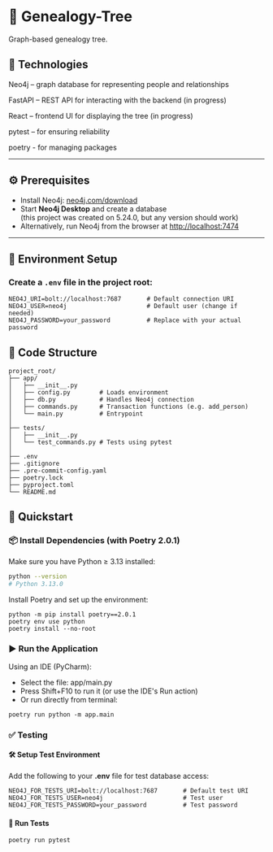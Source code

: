 # 🌳 Genealogy-Tree

Graph-based genealogy tree.

## 🧠 Technologies
Neo4j – graph database for representing people and relationships

FastAPI – REST API for interacting with the backend (in progress)

React – frontend UI for displaying the tree (in progress)

pytest – for ensuring reliability

poetry - for managing packages

---

## ⚙️ Prerequisites
- Install Neo4j: [neo4j.com/download](https://neo4j.com/download/)
- Start **Neo4j Desktop** and create a database  
  (this project was created on 5.24.0, but any version should work)
- Alternatively, run Neo4j from the browser at [http://localhost:7474](http://localhost:7474)

---

## 🧪 Environment Setup

### Create a `.env` file in the **project root**:

   ```env
   NEO4J_URI=bolt://localhost:7687       # Default connection URI
   NEO4J_USER=neo4j                      # Default user (change if needed)
   NEO4J_PASSWORD=your_password          # Replace with your actual password
   ```

## 📁 Code Structure
```commandline
project_root/
├── app/
│   ├── __init__.py
│   ├── config.py        # Loads environment
│   ├── db.py            # Handles Neo4j connection
│   ├── commands.py      # Transaction functions (e.g. add_person)
│   └── main.py          # Entrypoint
│
├── tests/
│   ├── __init__.py
│   └── test_commands.py # Tests using pytest
│
├── .env
├── .gitignore
├── .pre-commit-config.yaml
├── poetry.lock
├── pyproject.toml
└── README.md
```

## 🚀 Quickstart

### 📦 Install Dependencies (with Poetry 2.0.1)

Make sure you have Python ≥ 3.13 installed:

```bash
python --version
# Python 3.13.0
```

Install Poetry and set up the environment:
```commandline
python -m pip install poetry==2.0.1
poetry env use python
poetry install --no-root
```

### ▶️ Run the Application
Using an IDE (PyCharm):
- Select the file: app/main.py
- Press Shift+F10 to run it (or use the IDE's Run action)
- Or run directly from terminal:
```commandline
poetry run python -m app.main
```

### ✅ Testing
#### 🛠️ Setup Test Environment
Add the following to your **.env** file for test database access:
```env
NEO4J_FOR_TESTS_URI=bolt://localhost:7687       # Default test URI
NEO4J_FOR_TESTS_USER=neo4j                      # Test user
NEO4J_FOR_TESTS_PASSWORD=your_password          # Test password
```

#### 🧪 Run Tests
```commandline
poetry run pytest
```
